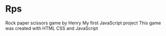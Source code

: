 # Rps
Rock paper scissors game by Henry 
My first JavaScript project 
This game was created with HTML CSS and JavaScript 
